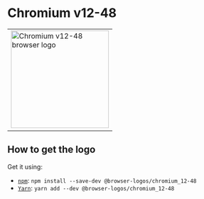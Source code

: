 Chromium v12-48
===============

<!-- markdownlint-disable line-length no-inline-html -->
<table>
    <tr height=230>
        <td>
            <a href="https://github.com/alrra/browser-logos/tree/896ab303b43decd25c518ea5dc0081e6974d344a/src/archive/chromium_12-48">
                <img width=220 src="https://raw.githubusercontent.com/alrra/browser-logos/896ab303b43decd25c518ea5dc0081e6974d344a/src/archive/chromium_12-48/chromium_12-48_512x512.png" alt="Chromium v12-48 browser logo">
            </a>
        </td>
    </tr>
</table>
<!-- markdownlint-enable line-length no-inline-html -->

How to get the logo
-------------------

Get it using:

* [`npm`][npm]: `npm install --save-dev @browser-logos/chromium_12-48`
* [`Yarn`][yarn]: `yarn add --dev @browser-logos/chromium_12-48`

<!-- Link labels: -->

[npm]: https://www.npmjs.com/
[yarn]: https://yarnpkg.com/
